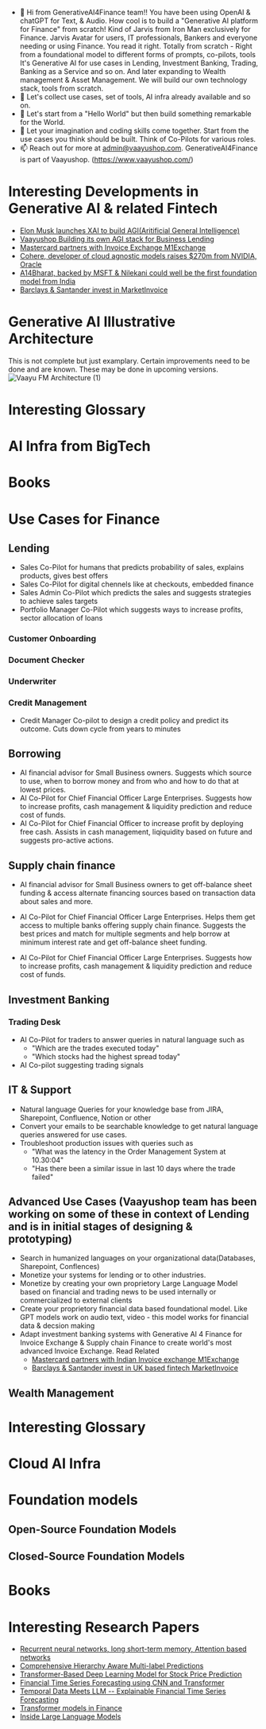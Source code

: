 - 👋 Hi from GenerativeAI4Finance team!! You have been using OpenAI & chatGPT for Text, & Audio. How cool is to build a "Generative AI platform for Finance" from scratch!
  Kind of Jarvis from Iron Man exclusively for Finance. Jarvis Avatar for users, IT professionals, Bankers and everyone needing or using Finance.
  You read it right.
  Totally from scratch - Right from a foundational model to different forms of prompts, co-pilots,
  tools It's Generative AI for use cases in Lending, Investment Banking, Trading, Banking as a Service and so on.
  And later expanding to Wealth management & Asset Management. We will build our own technology stack, tools from scratch.
- 👀 Let's collect use cases, set of tools, AI infra already available and so on.
- 🌱 Let's start from a "Hello World" but then build something remarkable for the World.
- 💞️ Let your imagination and coding skills come together. Start from the use cases you think should be built. Think of Co-Pilots for various roles.
- 📫 Reach out for more at admin@vaayushop.com. GenerativeAI4Finance is part of Vaayushop. (https://www.vaayushop.com/)

# Interesting Developments in Generative AI & related Fintech
  - [Elon Musk launches XAI to build AGI(Aritificial General Intelligence) ](https://x.ai/)
  - [Vaayushop Building its own AGI stack for Business Lending ](https://www.vaayushop.com/)
  - [Mastercard partners with Invoice Exchange M1Exchange](https://www.mastercard.com/news/ap/en-in/newsroom/press-releases/en-in/2023/april/mastercard-collaborates-with-m1xchange-to-roll-out-digital-invoice-discounting-solution-for-fpos-and-agri-msmes-via-farm-pass/)
  - [Cohere, developer of cloud agnostic models raises $270m from NVIDIA, Oracle](https://www.reuters.com/technology/ai-startup-cohere-raises-270-mln-nvidia-backed-funding-round-2023-06-08/)
  - [A14Bharat, backed by MSFT & Nilekani could well be the first foundation model from India](https://ai4bharat.iitm.ac.in/)
  - [Barclays & Santander invest in MarketInvoice](https://www.cnbc.com/2019/01/21/barclays-and-santander-back-marketinvoice-funding.html/)

  # Generative AI Illustrative Architecture
  This is not complete but just examplary. Certain improvements need to be done and are known.
  These may be done in upcoming versions.  
![Vaayu FM   Architecture (1)](https://github.com/atulmehra/GenerativeAI4Finance/assets/65443697/24e162dd-86ce-49d2-b8f3-fb49ad70bf88)

# Interesting Glossary


# AI Infra from BigTech


# Books

# Use Cases for Finance
  ## Lending
  - Sales Co-Pilot for humans that predicts probability of sales, explains products, gives best offers
  - Sales Co-Pilot  for digital chennels like at checkouts, embedded finance
  - Sales Admin Co-Pilot which predicts the sales and suggests strategies to achieve sales targets
  - Portfolio Manager Co-Pilot which suggests ways to increase profits, sector allocation of loans
  ### Customer Onboarding
  ### Document Checker
  ### Underwriter
  ### Credit Management
  - Credit Manager Co-pilot to design a credit policy and predict its outcome. Cuts down cycle from years to minutes

  ## Borrowing
  - AI financial advisor for Small Business owners. Suggests which source to use, when to borrow money and from who and how to do that at lowest prices.
  - AI Co-Pilot for Chief Financial Officer Large Enterprises. Suggests how to increase profits, cash management & liquidity prediction and reduce cost of funds.
  - AI Co-Pilot for Chief Financial Officer to increase profit by deploying free cash. Assists in cash management, liqiquidity based on future and suggests pro-active actions.

  ## Supply chain finance
  - AI financial advisor for Small Business owners to get off-balance sheet funding & access alternate financing sources based on transaction data about sales and more.
  - AI Co-Pilot for Chief Financial Officer Large Enterprises. Helps them get access to multiple banks offering supply chain finance. Suggests the best prices and match for multiple segments and help borrow at minimum interest rate and get off-balance sheet funding.

  - AI Co-Pilot for Chief Financial Officer Large Enterprises. Suggests how to increase profits, cash management & liquidity prediction and reduce cost of funds.

 ## Investment Banking
 ### Trading Desk
 - AI Co-Pilot for traders to answer queries in natural language such as
   - "Which are the trades executed today"
   - "Which stocks had the highest spread today"
  - AI Co-pilot suggesting trading signals
  ## IT & Support
  - Natural language Queries for your knowledge base from JIRA, Sharepoint, Confluence, Notion or other
  - Convert your emails to be searchable knowledge to get natural language queries answered for use cases.
  - Troubleshoot production issues with queries such as
    - "What was the latency in the Order Management System at 10.30:04"
    - "Has there been a similar issue in last 10 days where the trade failed"

  ## Advanced Use Cases (Vaayushop team has been working on some of these in context of Lending and is in initial stages of designing & prototyping) 
  - Search in humanized languages on your organizational data(Databases, Sharepoint, Conflences)
  - Monetize your systems for lending or to other industries.
  - Monetize by creating your own proprietory Large Language Model based on financial and trading news to be used internally or commercialized to external clients
  -  Create your proprietory financial data based foundational model. Like GPT models work on audio text, video - this model works for financial data & decsion making
  - Adapt investment banking systems with Generative AI 4 Finance for Invoice Exchange & Supply chain Finance to create world's most advanced Invoice Exchange. 
    Read Related
      - [Mastercard partners with Indian Invoice exchange M1Exchange](https://www.mastercard.com/news/ap/en-in/newsroom/press-releases/en-in/2023/april/mastercard-collaborates-with-m1xchange-to-roll-out-digital-invoice-discounting-solution-for-fpos-and-agri-msmes-via-farm-pass/)
     - [Barclays & Santander invest in UK based fintech MarketInvoice](https://www.cnbc.com/2019/01/21/barclays-and-santander-back-marketinvoice-funding.html/)

 ## Wealth Management

 # Interesting Glossary


# Cloud AI Infra

# Foundation models
  ## Open-Source Foundation Models
  ## Closed-Source Foundation Models


# Books

# Interesting Research Papers
- [Recurrent neural networks, long short-term memory, Attention based networks](https://arxiv.org/abs/1706.03762)
- [Comprehensive Hierarchy Aware Multi-label Predictions](https://arxiv.org/abs/2206.08653)
- [Transformer-Based Deep Learning Model for Stock Price Prediction](https://arxiv.org/abs/2208.08300)
- [Financial Time Series Forecasting using CNN and Transformer](https://arxiv.org/abs/2208.08300)
- [Temporal Data Meets LLM -- Explainable Financial Time Series Forecasting](https://arxiv.org/abs/2208.08300)
- [Transformer models in Finance](https://quantdare.com/transformers-is-attention-all-we-need-in-finance-part-ii/)
- [Inside Large Language Models](https://lifearchitect.ai/models/)


<!---
GenerativeAI4Finance/GenerativeAI4Finance is a ✨ special ✨ repository because its `README.md` (this file) appears on your GitHub profile.
You can click the Preview link to take a look at your changes.
--->
